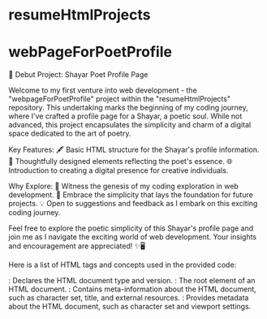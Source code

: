 # resumeHtmlProjects
# webPageForPoetProfile

📜 Debut Project: Shayar Poet Profile Page

Welcome to my first venture into web development - the "webpageForPoetProfile" project within the "resumeHtmlProjects" repository. This undertaking marks the beginning of my coding journey, where I've crafted a profile page for a Shayar, a poetic soul. While not advanced, this project encapsulates the simplicity and charm of a digital space dedicated to the art of poetry.

Key Features:
🖋️ Basic HTML structure for the Shayar's profile information.
🌹 Thoughtfully designed elements reflecting the poet's essence.
🌐 Introduction to creating a digital presence for creative individuals.

Why Explore:
🚀 Witness the genesis of my coding exploration in web development.
🌈 Embrace the simplicity that lays the foundation for future projects.
💡 Open to suggestions and feedback as I embark on this exciting coding journey.

Feel free to explore the poetic simplicity of this Shayar's profile page and join me as I navigate the exciting world of web development. Your insights and encouragement are appreciated! ✨🖥️






Here is a list of HTML tags and concepts used in the provided code:

<!DOCTYPE html>: Declares the HTML document type and version.
<html>: The root element of an HTML document.
<head>: Contains meta-information about the HTML document, such as character set, title, and external resources.
<meta>: Provides metadata about the HTML document, such as character set and viewport settings.
<title>: Sets the title of the HTML document.
<link>: Establishes relationships between the current document and external resources, such as stylesheets and fonts.
<style>: Contains CSS code to style the HTML document.
<body>: Contains the content of the HTML document, including text, images, and other elements.
<header>: Represents a header section in the document, often used for titles or headings.
<aside>: Represents content that is tangentially related to the content around it, often used for sidebars.
<p>: Represents a paragraph.
<div>: Represents a generic container.
<iframe>: Embeds an inline frame, such as a YouTube video, into the document.
<img>: Embeds an image into the document.
<pre>: Represents preformatted text, preserving both spaces and line breaks.
<h2>: Represents a second-level heading.
<br>: Represents a line break.
<a>: Represents a hyperlink, linking to external resources or other parts of the document.
Concepts:

Font Loading: Loading external fonts using Google Fonts.
CSS Styling: Applying styles to elements using CSS.
Responsive Design: Setting the viewport for better rendering on different devices.
Embedded Content: Embedding YouTube videos using iframes.
CSS Flexbox: Achieving layout using the float property and percentages.
Color Representation: Using hexadecimal codes for specifying colors.
Box Shadow: Applying shadow effect to an element.
Font Family: Specifying the preferred font for text.
Email Link: Creating a hyperlink for sending emails.
Hyperlinks: Linking to external websites or pages within the document.
These are the main tags and concepts used in the provided HTML code.

